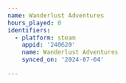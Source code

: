 ```yaml
---
name: Wanderlust Adventures
hours_played: 0
identifiers:
  - platform: steam
    appid: '240620'
    name: Wanderlust Adventures
    synced_on: '2024-07-04'

---
```

